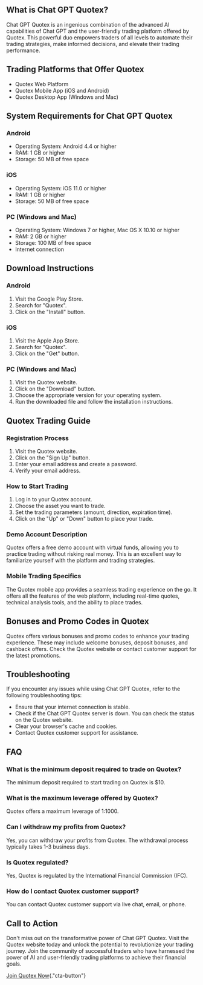## What is Chat GPT Quotex?

Chat GPT Quotex is an ingenious combination of the advanced AI
capabilities of Chat GPT and the user-friendly trading platform offered
by Quotex. This powerful duo empowers traders of all levels to automate
their trading strategies, make informed decisions, and elevate their
trading performance.

## Trading Platforms that Offer Quotex

-   Quotex Web Platform
-   Quotex Mobile App (iOS and Android)
-   Quotex Desktop App (Windows and Mac)

## System Requirements for Chat GPT Quotex

### Android

-   Operating System: Android 4.4 or higher
-   RAM: 1 GB or higher
-   Storage: 50 MB of free space

### iOS

-   Operating System: iOS 11.0 or higher
-   RAM: 1 GB or higher
-   Storage: 50 MB of free space

### PC (Windows and Mac)

-   Operating System: Windows 7 or higher, Mac OS X 10.10 or higher
-   RAM: 2 GB or higher
-   Storage: 100 MB of free space
-   Internet connection

## Download Instructions

### Android

1.  Visit the Google Play Store.
2.  Search for "Quotex".
3.  Click on the "Install" button.

### iOS

1.  Visit the Apple App Store.
2.  Search for "Quotex".
3.  Click on the "Get" button.

### PC (Windows and Mac)

1.  Visit the Quotex website.
2.  Click on the "Download" button.
3.  Choose the appropriate version for your operating system.
4.  Run the downloaded file and follow the installation instructions.

## Quotex Trading Guide

### Registration Process

1.  Visit the Quotex website.
2.  Click on the "Sign Up" button.
3.  Enter your email address and create a password.
4.  Verify your email address.

### How to Start Trading

1.  Log in to your Quotex account.
2.  Choose the asset you want to trade.
3.  Set the trading parameters (amount, direction, expiration time).
4.  Click on the "Up" or "Down" button to place your trade.

### Demo Account Description

Quotex offers a free demo account with virtual funds, allowing you to
practice trading without risking real money. This is an excellent way to
familiarize yourself with the platform and trading strategies.

### Mobile Trading Specifics

The Quotex mobile app provides a seamless trading experience on the go.
It offers all the features of the web platform, including real-time
quotes, technical analysis tools, and the ability to place trades.

## Bonuses and Promo Codes in Quotex

Quotex offers various bonuses and promo codes to enhance your trading
experience. These may include welcome bonuses, deposit bonuses, and
cashback offers. Check the Quotex website or contact customer support
for the latest promotions.

## Troubleshooting

If you encounter any issues while using Chat GPT Quotex, refer to the
following troubleshooting tips:

-   Ensure that your internet connection is stable.
-   Check if the Chat GPT Quotex server is down. You can check the
    status on the Quotex website.
-   Clear your browser\'s cache and cookies.
-   Contact Quotex customer support for assistance.

## FAQ

### What is the minimum deposit required to trade on Quotex?

The minimum deposit required to start trading on Quotex is \$10.

### What is the maximum leverage offered by Quotex?

Quotex offers a maximum leverage of 1:1000.

### Can I withdraw my profits from Quotex?

Yes, you can withdraw your profits from Quotex. The withdrawal process
typically takes 1-3 business days.

### Is Quotex regulated?

Yes, Quotex is regulated by the International Financial Commission
(IFC).

### How do I contact Quotex customer support?

You can contact Quotex customer support via live chat, email, or phone.

## Call to Action

Don\'t miss out on the transformative power of Chat GPT Quotex. Visit
the Quotex website today and unlock the potential to revolutionize your
trading journey. Join the community of successful traders who have
harnessed the power of AI and user-friendly trading platforms to achieve
their financial goals.

[Join Quotex
Now](\%22https://traff.sbs/brokerqxlid\%22){."cta-button"}

